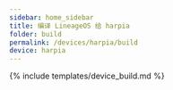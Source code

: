 ```yaml
---
sidebar: home_sidebar
title: 编译 LineageOS 给 harpia
folder: build
permalink: /devices/harpia/build
device: harpia
---
```

{% include templates/device_build.md %}
